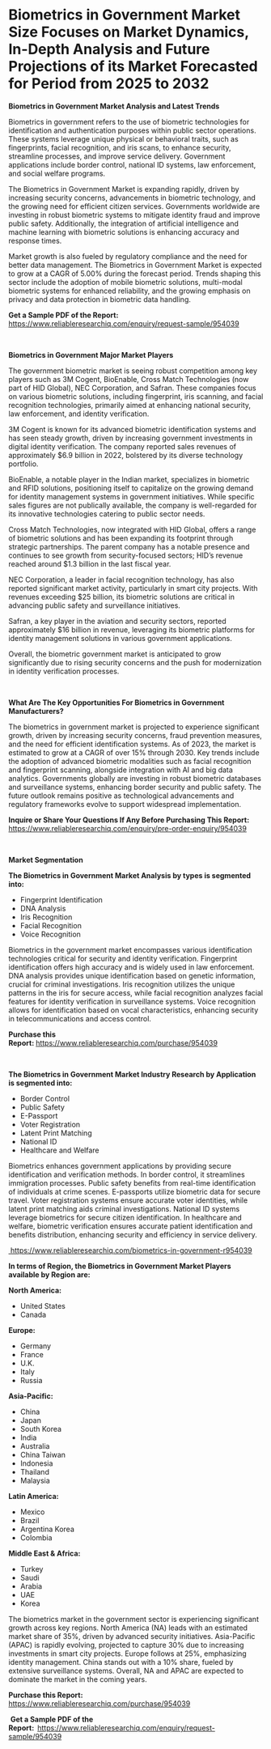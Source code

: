 <p><h1>Biometrics in Government Market Size Focuses on Market Dynamics, In-Depth Analysis and Future Projections of its Market Forecasted for Period from 2025 to 2032</h1></p><p><strong>Biometrics in Government Market Analysis and Latest Trends</strong></p>
<p><p>Biometrics in government refers to the use of biometric technologies for identification and authentication purposes within public sector operations. These systems leverage unique physical or behavioral traits, such as fingerprints, facial recognition, and iris scans, to enhance security, streamline processes, and improve service delivery. Government applications include border control, national ID systems, law enforcement, and social welfare programs.</p><p>The Biometrics in Government Market is expanding rapidly, driven by increasing security concerns, advancements in biometric technology, and the growing need for efficient citizen services. Governments worldwide are investing in robust biometric systems to mitigate identity fraud and improve public safety. Additionally, the integration of artificial intelligence and machine learning with biometric solutions is enhancing accuracy and response times.</p><p>Market growth is also fueled by regulatory compliance and the need for better data management. The Biometrics in Government Market is expected to grow at a CAGR of 5.00% during the forecast period. Trends shaping this sector include the adoption of mobile biometric solutions, multi-modal biometric systems for enhanced reliability, and the growing emphasis on privacy and data protection in biometric data handling.</p></p>
<p><strong>Get a Sample PDF of the Report:&nbsp;</strong> <a href="https://www.reliableresearchiq.com/enquiry/request-sample/954039?utm_campaign=3711&utm_medium=2&utm_source=Github&utm_content=ia&utm_term=16042025&utm_id=biometrics-in-government">https://www.reliableresearchiq.com/enquiry/request-sample/954039</a></p>
<p>&nbsp;</p>
<p><strong>Biometrics in Government Major Market Players</strong></p>
<p><p>The government biometric market is seeing robust competition among key players such as 3M Cogent, BioEnable, Cross Match Technologies (now part of HID Global), NEC Corporation, and Safran. These companies focus on various biometric solutions, including fingerprint, iris scanning, and facial recognition technologies, primarily aimed at enhancing national security, law enforcement, and identity verification.</p><p>3M Cogent is known for its advanced biometric identification systems and has seen steady growth, driven by increasing government investments in digital identity verification. The company reported sales revenues of approximately $6.9 billion in 2022, bolstered by its diverse technology portfolio.</p><p>BioEnable, a notable player in the Indian market, specializes in biometric and RFID solutions, positioning itself to capitalize on the growing demand for identity management systems in government initiatives. While specific sales figures are not publically available, the company is well-regarded for its innovative technologies catering to public sector needs.</p><p>Cross Match Technologies, now integrated with HID Global, offers a range of biometric solutions and has been expanding its footprint through strategic partnerships. The parent company has a notable presence and continues to see growth from security-focused sectors; HID’s revenue reached around $1.3 billion in the last fiscal year.</p><p>NEC Corporation, a leader in facial recognition technology, has also reported significant market activity, particularly in smart city projects. With revenues exceeding $25 billion, its biometric solutions are critical in advancing public safety and surveillance initiatives.</p><p>Safran, a key player in the aviation and security sectors, reported approximately $16 billion in revenue, leveraging its biometric platforms for identity management solutions in various government applications. </p><p>Overall, the biometric government market is anticipated to grow significantly due to rising security concerns and the push for modernization in identity verification processes.</p></p>
<p>&nbsp;</p>
<p><strong>What Are The Key Opportunities For Biometrics in Government Manufacturers?</strong></p>
<p><p>The biometrics in government market is projected to experience significant growth, driven by increasing security concerns, fraud prevention measures, and the need for efficient identification systems. As of 2023, the market is estimated to grow at a CAGR of over 15% through 2030. Key trends include the adoption of advanced biometric modalities such as facial recognition and fingerprint scanning, alongside integration with AI and big data analytics. Governments globally are investing in robust biometric databases and surveillance systems, enhancing border security and public safety. The future outlook remains positive as technological advancements and regulatory frameworks evolve to support widespread implementation.</p></p>
<p><strong>Inquire or Share Your Questions If Any Before Purchasing This Report:</strong> <a href="https://www.reliableresearchiq.com/enquiry/pre-order-enquiry/954039?utm_campaign=3711&utm_medium=2&utm_source=Github&utm_content=ia&utm_term=16042025&utm_id=biometrics-in-government">https://www.reliableresearchiq.com/enquiry/pre-order-enquiry/954039</a></p>
<p>&nbsp;</p>
<p><strong>Market Segmentation</strong></p>
<p><strong>The Biometrics in Government Market Analysis by types is segmented into:</strong></p>
<p><ul><li>Fingerprint Identification</li><li>DNA Analysis</li><li>Iris Recognition</li><li>Facial Recognition</li><li>Voice Recognition</li></ul></p>
<p><p>Biometrics in the government market encompasses various identification technologies critical for security and identity verification. Fingerprint identification offers high accuracy and is widely used in law enforcement. DNA analysis provides unique identification based on genetic information, crucial for criminal investigations. Iris recognition utilizes the unique patterns in the iris for secure access, while facial recognition analyzes facial features for identity verification in surveillance systems. Voice recognition allows for identification based on vocal characteristics, enhancing security in telecommunications and access control.</p></p>
<p><strong>Purchase this Report:&nbsp;</strong><a href="https://www.reliableresearchiq.com/purchase/954039?utm_campaign=3711&utm_medium=2&utm_source=Github&utm_content=ia&utm_term=16042025&utm_id=biometrics-in-government">https://www.reliableresearchiq.com/purchase/954039</a></p>
<p>&nbsp;</p>
<p><strong>The Biometrics in Government Market Industry Research by Application is segmented into:</strong></p>
<p><ul><li>Border Control</li><li>Public Safety</li><li>E-Passport</li><li>Voter Registration</li><li>Latent Print Matching</li><li>National ID</li><li>Healthcare and Welfare</li></ul></p>
<p><p>Biometrics enhances government applications by providing secure identification and verification methods. In border control, it streamlines immigration processes. Public safety benefits from real-time identification of individuals at crime scenes. E-passports utilize biometric data for secure travel. Voter registration systems ensure accurate voter identities, while latent print matching aids criminal investigations. National ID systems leverage biometrics for secure citizen identification. In healthcare and welfare, biometric verification ensures accurate patient identification and benefits distribution, enhancing security and efficiency in service delivery.</p></p>
<p><a href="https://www.reliableresearchiq.com/biometrics-in-government-r954039?utm_campaign=3711&utm_medium=2&utm_source=Github&utm_content=ia&utm_term=16042025&utm_id=biometrics-in-government">&nbsp;https://www.reliableresearchiq.com/biometrics-in-government-r954039</a></p>
<p><strong>In terms of Region, the Biometrics in Government Market Players available by Region are:</strong></p>
<p>
    <p> <strong> North America: </strong>
        <ul>
            <li>United States</li>
            <li>Canada</li>
        </ul>
        </p> 
    <p> <strong> Europe: </strong>
        <ul>
            <li>Germany</li>
            <li>France</li>
            <li>U.K.</li>
            <li>Italy</li>
            <li>Russia</li>
        </ul>
        </p> 
    <p> <strong> Asia-Pacific: </strong>
        <ul>
            <li>China</li>
            <li>Japan</li>
            <li>South Korea</li>
            <li>India</li>
            <li>Australia</li>
            <li>China Taiwan</li>
            <li>Indonesia</li>
            <li>Thailand</li>
            <li>Malaysia</li>
        </ul>
        </p> 
    <p> <strong> Latin America: </strong>
        <ul>
            <li>Mexico</li>
            <li>Brazil</li>
            <li>Argentina Korea</li>
            <li>Colombia</li>
        </ul>
        </p> 
    <p> <strong> Middle East & Africa: </strong>
        <ul>
            <li>Turkey</li>
            <li>Saudi</li>
            <li>Arabia</li>
            <li>UAE</li>
            <li>Korea</li>
        </ul>
    </p>
    </p>
<p><p>The biometrics market in the government sector is experiencing significant growth across key regions. North America (NA) leads with an estimated market share of 35%, driven by advanced security initiatives. Asia-Pacific (APAC) is rapidly evolving, projected to capture 30% due to increasing investments in smart city projects. Europe follows at 25%, emphasizing identity management. China stands out with a 10% share, fueled by extensive surveillance systems. Overall, NA and APAC are expected to dominate the market in the coming years.</p></p>
<p><strong>Purchase this Report: </strong><a href="https://www.reliableresearchiq.com/purchase/954039?utm_campaign=3711&utm_medium=2&utm_source=Github&utm_content=ia&utm_term=16042025&utm_id=biometrics-in-government">https://www.reliableresearchiq.com/purchase/954039</a></p>
<p>&nbsp;<strong>Get a Sample PDF of the Report:&nbsp;&nbsp;</strong><a href="https://www.reliableresearchiq.com/enquiry/request-sample/954039?utm_campaign=3711&utm_medium=2&utm_source=Github&utm_content=ia&utm_term=16042025&utm_id=biometrics-in-government">https://www.reliableresearchiq.com/enquiry/request-sample/954039</a></p>
<p><strong></strong></p>
<p><p></p><p></p><p></p></p>